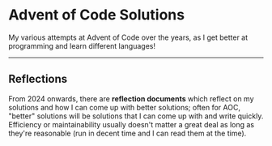 # Advent of Code Solutions 

My various attempts at Advent of Code over the years, as I get better at programming and learn different languages! 

---

## Reflections

From 2024 onwards, there are **reflection documents** which reflect on my solutions and how I can come up with better solutions; often for AOC, "better" solutions will be solutions that I can come up with and write quickly. Efficiency or maintainability usually doesn't matter a great deal as long as they're reasonable (run in decent time and I can read them at the time).  